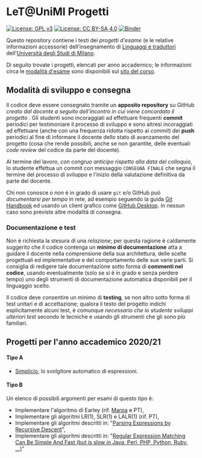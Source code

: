 # LeT@UniMI Progetti

[![License: GPL v3](https://img.shields.io/badge/License-GPL%20v3-blue.svg)](http://www.gnu.org/licenses/gpl-3.0)
[![License: CC BY-SA 4.0](https://img.shields.io/badge/License-CC%20BY--SA%204.0-blue.svg)](http://creativecommons.org/licenses/by-sa/4.0/)
[![Binder](https://mybinder.org/badge_logo.svg)](https://mybinder.org/v2/gh/let-unimi/handouts/master?filepath=Handouts.ipynb)

Questo repository contiene i testi dei *progetti d'esame* (e le relative informazioni accessorie) dell'insegnamento di [Linguaggi e
traduttori](https://let.di.unimi.it/) dell'[Università degli Studi di
Milano](http://www.unimi.it/).

Di seguito trovate i progetti, elencati per anno accademico; le informazioni circa le [modalità d'esame](https://let.di.unimi.it/info.html#modalita-di-valutazione) sono disponibili sul [sito del corso](https://let.di.unimi.it/).

## Modalità di sviluppo e consegna

Il codice deve essere consegnato tramite un **apposito repository** su GitHub
*creato dal docente a seguito dell'incontro in cui viene concordato il progetto* .
Gli studenti sono incoraggiati ad effettuare frequenti **commit** periodici per
testimoniare il processo di sviluppo e sono altresì incoraggiati ad effettuare
(anche con una frequenza ridotta rispetto ai *commit*) dei **push** periodici al
fine di informare il docente dello stato di avanzamento del progetto (cosa che
rende possibili, anche se non garantite, delle eventuali *code review* del
codice da parte del docente).

Al termine del lavoro, *con congruo anticipo rispetto alla data del colloquio*,
lo studente effettua un commit con messaggio `CONSEGNA FINALE` che segna il
termine del processo di sviluppo e l'inizio della valutazione definitiva da
parte del docente.

Chi non conosce o non è in grado di usare `git` e/o GitHub può *documentarsi per
tempo* in rete, ad esempio seguendo la guida [Git
Handbook](https://guides.github.com/introduction/git-handbook/) ed usando un
client grafico come [GitHub Desktop](https://desktop.github.com/). In nessun
caso sono previste altre modalità di consegna.

### Documentazione e test

Non è richiesta la stesura di una *relazione*; per questa ragione è caldamente
suggerito che il codice contenga un **minimo di documentazione** atta a guidare
il docente nella comprensione della sua architettura, delle scelte progettuali
ed implementative e del comportamento delle sue varie parti. Si consiglia di
redigere tale documentazione sotto forma di **commenti nel codice**, usando
eventualmente (solo se si è in grado e senza perdere tempo) uno degli strumenti
di documentazione automatica disponibili per il linguaggio scelto.

Il codice deve consentire un minimo di **testing**, se non altro sotto forma di test unitari e di accettazione; qualora il testo del progetto indichi esplicitamente alcuni test, è comunque *necessario che lo studente sviluppi ulteriori test* secondo le tecniche e usando gli strumenti che gli sono più familiari.

## Progetti per l'anno accademico 2020/21

#### Tipo A

* [Simplicio](02-Simplicio/Testo.ipynb), lo svolgitore automatico di espressioni.

#### Tipo B

Un elenco di possibili argomenti per esami di questo tipo è:

* Implementare l'algoritmo di Earley (rif. [Marpa](https://docs.google.com/file/d/0B9_mR_M2zOc4Ni1zSW5IYzk3TGc/edit) e PT),
* Implementare gli algoritmi LR(1), SLR(1) e LALR(1) (rif. PT),
* Implementare gli algoritmi descritti in: "[Parsing Expressions by Recursive Descent](http://www.engr.mun.ca/~theo/Misc/exp_parsing.htm)",
* Implementare gli algoritmi descritti in: "[Regular Expression Matching Can Be Simple And Fast (but is slow in Java, Perl, PHP, Python, Ruby, ...)](https://swtch.com/~rsc/regexp/regexp1.html)"
